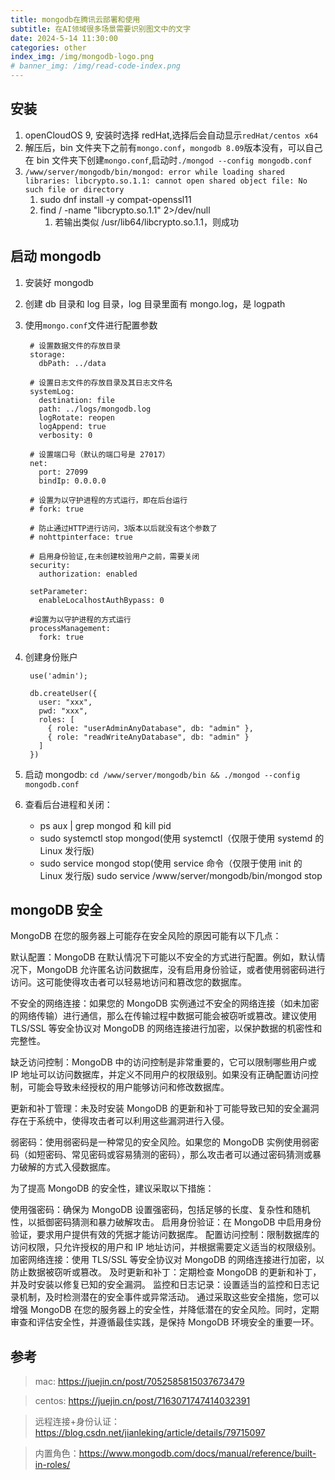 ```yaml
---
title: mongodb在腾讯云部署和使用
subtitle: 在AI领域很多场景需要识别图文中的文字
date: 2024-5-14 11:30:00
categories: other
index_img: /img/mongodb-logo.png
# banner_img: /img/read-code-index.png
---
```


## 安装

1. openCloudOS 9, 安装时选择 redHat,选择后会自动显示`redHat/centos x64`
2. 解压后，bin 文件夹下之前有`mongo.conf`，`mongodb 8.09`版本没有，可以自己在 bin 文件夹下创建`mongo.conf`,启动时`./mongod --config mongodb.conf`
3. `/www/server/mongodb/bin/mongod: error while loading shared libraries: libcrypto.so.1.1: cannot open shared object file: No such file or directory`
   1. sudo dnf install -y compat-openssl11
   2. find / -name "libcrypto.so.1.1" 2>/dev/null
      1. 若输出类似 /usr/lib64/libcrypto.so.1.1，则成功

## 启动 mongodb

1. 安装好 mongodb
2. 创建 db 目录和 log 目录，log 目录里面有 mongo.log，是 logpath
3. 使用`mongo.conf`文件进行配置参数

   ```
    # 设置数据文件的存放目录
    storage:
      dbPath: ../data

    # 设置日志文件的存放目录及其日志文件名
    systemLog:
      destination: file
      path: ../logs/mongodb.log
      logRotate: reopen
      logAppend: true
      verbosity: 0

    # 设置端口号（默认的端口号是 27017）
    net:
      port: 27099
      bindIp: 0.0.0.0

    # 设置为以守护进程的方式运行，即在后台运行
    # fork: true

    # 防止通过HTTP进行访问，3版本以后就没有这个参数了
    # nohttpinterface: true

    # 启用身份验证,在未创建校验用户之前，需要关闭
    security:
      authorization: enabled

    setParameter:
      enableLocalhostAuthBypass: 0

    #设置为以守护进程的方式运行
    processManagement:
      fork: true

   ```

4. 创建身份账户

   ```
    use('admin');

    db.createUser({
      user: "xxx",
      pwd: "xxx",
      roles: [
        { role: "userAdminAnyDatabase", db: "admin" },
        { role: "readWriteAnyDatabase", db: "admin" }
      ]
    })
   ```

5. 启动 mongodb: `cd /www/server/mongodb/bin && ./mongod --config mongodb.conf`
6. 查看后台进程和关闭：
   - ps aux | grep mongod 和 kill pid
   - sudo systemctl stop mongod(使用 systemctl（仅限于使用 systemd 的 Linux 发行版)
   - sudo service mongod stop(使用 service 命令（仅限于使用 init 的 Linux 发行版)
     sudo service /www/server/mongodb/bin/mongod stop

## mongoDB 安全

MongoDB 在您的服务器上可能存在安全风险的原因可能有以下几点：

默认配置：MongoDB 在默认情况下可能以不安全的方式进行配置。例如，默认情况下，MongoDB 允许匿名访问数据库，没有启用身份验证，或者使用弱密码进行访问。这可能使得攻击者可以轻易地访问和篡改您的数据库。

不安全的网络连接：如果您的 MongoDB 实例通过不安全的网络连接（如未加密的网络传输）进行通信，那么在传输过程中数据可能会被窃听或篡改。建议使用 TLS/SSL 等安全协议对 MongoDB 的网络连接进行加密，以保护数据的机密性和完整性。

缺乏访问控制：MongoDB 中的访问控制是非常重要的，它可以限制哪些用户或 IP 地址可以访问数据库，并定义不同用户的权限级别。如果没有正确配置访问控制，可能会导致未经授权的用户能够访问和修改数据库。

更新和补丁管理：未及时安装 MongoDB 的更新和补丁可能导致已知的安全漏洞存在于系统中，使得攻击者可以利用这些漏洞进行入侵。

弱密码：使用弱密码是一种常见的安全风险。如果您的 MongoDB 实例使用弱密码（如短密码、常见密码或容易猜测的密码），那么攻击者可以通过密码猜测或暴力破解的方式入侵数据库。

为了提高 MongoDB 的安全性，建议采取以下措施：

使用强密码：确保为 MongoDB 设置强密码，包括足够的长度、复杂性和随机性，以抵御密码猜测和暴力破解攻击。
启用身份验证：在 MongoDB 中启用身份验证，要求用户提供有效的凭据才能访问数据库。
配置访问控制：限制数据库的访问权限，只允许授权的用户和 IP 地址访问，并根据需要定义适当的权限级别。
加密网络连接：使用 TLS/SSL 等安全协议对 MongoDB 的网络连接进行加密，以防止数据被窃听或篡改。
及时更新和补丁：定期检查 MongoDB 的更新和补丁，并及时安装以修复已知的安全漏洞。
监控和日志记录：设置适当的监控和日志记录机制，及时检测潜在的安全事件或异常活动。
通过采取这些安全措施，您可以增强 MongoDB 在您的服务器上的安全性，并降低潜在的安全风险。同时，定期审查和评估安全性，并遵循最佳实践，是保持 MongoDB 环境安全的重要一环。

## 参考

> mac: https://juejin.cn/post/7052585815037673479

> centos: https://juejin.cn/post/7163071747414032391

> 远程连接+身份认证：https://blog.csdn.net/jianleking/article/details/79715097

> 内置角色：https://www.mongodb.com/docs/manual/reference/built-in-roles/

```

```
